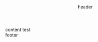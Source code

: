 <!DOCTYPE html>
<html>
<head>
<meta charset="UTF-8">
<meta name="viewport" content="width=device-width, initial-scale=1.0">
<meta http-equiv="X-UA-Compatible" content="ie=edge">
<style>

    
</style>
</head>
<body>
<div id="wrap">
  <header>
    header
  </header>

  <div id="content-wrap">
      content test 
  </div>

  <footer>
      footer
  </footer>

</div>

</body>
</html>